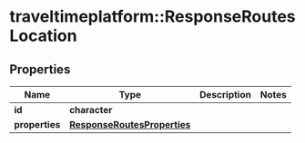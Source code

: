 # traveltimeplatform::ResponseRoutesLocation

## Properties
Name | Type | Description | Notes
------------ | ------------- | ------------- | -------------
**id** | **character** |  | 
**properties** | [**ResponseRoutesProperties**](ResponseRoutesProperties.md) |  | 


